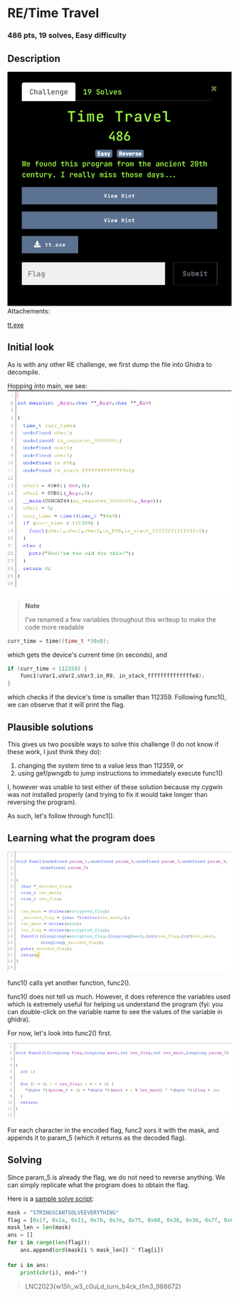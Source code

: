 # RE/Time Travel
### 486 pts, 19 solves, Easy difficulty

## Description
<img src = "Assets/desc.png" lt = "We found this program from the ancient 20th century. I really miss those days...">
Attachements:<br/>

[tt.exe](Assets/tt.exe)<br/>

## Initial look
As is with any other RE challenge, we first dump the file into Ghidra to decompile.

Hopping into main, we see:
<img src="Assets/main.png">

> **Note**
>
> I've renamed a few variables throughout this writeup to make the code more readable

```c
curr_time = time((time_t *)0x0);
```

which gets the device's current time (in seconds), and

```c
if (curr_time < 112359) {
    func1(uVar1,uVar2,uVar3,in_R9, in_stack_ffffffffffffffe8);
}
```

which checks if the device's time is smaller than 112359. Following func1(), we can observe that it will print the flag.

## Plausible solutions

This gives us two possible ways to solve this challenge (I do not know if these work, I just think they do):

1. changing the system time to a value less than 112359, or
2. using gef/pwngdb to jump instructions to immediately execute func1()

I, however was unable to test either of these solution because my cygwin was not installed properly (and trying to fix it would take longer than reversing the program).

As such, let's follow through func1().

## Learning what the program does

<img src = "Assets/func1.png">

func1() calls yet another function, func2().

func1() does not tell us much. However, it does reference the variables used which is extremely useful for helping us understand the program (fyi: you can double-click on the variable name to see the values of the variable in ghidra).

For now, let's look into func2() first.

<img src = "Assets/func2.png">

For each character in the encoded flag, func2 xors it with the mask, and appends it to param_5 (which it returns as the decoded flag).

## Solving

Since param_5 is already the flag, we do not need to reverse anything. We can simply replicate what the program does to obtain the flag.

Here is a [sample solve script](Assets/solve.py):

```py
mask = "STRINGSCANTSOLVEEVERYTHING"
flag = [0x1f, 0x1a, 0x11, 0x7b, 0x7e, 0x75, 0x60, 0x38, 0x36, 0x7f, 0x61, 0x3b, 0x10, 0x3b, 0x65, 0x1a, 0x26, 0x66, 0x30, 0x1e, 0x3d, 0x0b, 0x3c, 0x3c, 0x3c, 0x29, 0x0c, 0x36, 0x66, 0x2a, 0x25, 0x18, 0x27, 0x72, 0x2c, 0x7d, 0x0b, 0x6a, 0x77, 0x74, 0x60, 0x72, 0x77, 0x2b, 0x00, 0x00, 0x00, 0x00, 0x00, 0x00, 0x00, 0x00, 0x00, 0x00, 0x00, 0x00, 0x00, 0x00, 0x00, 0x00, 0x00, 0x00, 0x00, 0x00]
mask_len = len(mask)
ans = []
for i in range(len(flag)):
    ans.append(ord(mask[i % mask_len]) ^ flag[i])

for i in ans:
    print(chr(i), end="")
```

> LNC2023{w15h_w3_c0uLd_turn_b4ck_t1m3_988672}